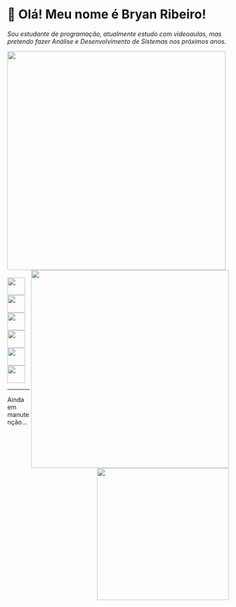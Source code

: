 # 🤙 Olá! Meu nome é Bryan Ribeiro!

_Sou estudante de programação, atualmente estudo com videoaulas, mas pretendo fazer Análise e Desenvolvimento de Sistemas nos próximos anos._


<div>
	<!--<a href=https://github.com/bryanEqualsTrue>  temporário até eu arrumar -->
	<img align="center" width="497em" src="https://github-readme-stats.vercel.app/api?username=bryanEqualsTrue&show_icons=true&theme=radical">
	<img align="right" width="450em" src="https://github-readme-stats.vercel.app/api/top-langs/?username=bryanEqualsTrue&layout=compact&theme=radical">
</div>
	
	
<div align="rigth" style="display: inline_block"> <br>
	<img align="center" width="40em" src="https://cdn.jsdelivr.net/gh/devicons/devicon/icons/csharp/csharp-original.svg"/>
	<img align="center" width="40em" src="https://cdn.jsdelivr.net/gh/devicons/devicon/icons/lua/lua-original-wordmark.svg"/>
	<img align="center" width="40em" src="https://cdn.jsdelivr.net/gh/devicons/devicon/icons/javascript/javascript-original.svg"/>
	<img align="center" width="40em" src="https://cdn.jsdelivr.net/gh/devicons/devicon/icons/html5/html5-original-wordmark.svg"/>
	<img align="center" width="40em" src="https://cdn.jsdelivr.net/gh/devicons/devicon/icons/css3/css3-original-wordmark.svg"/>
	<img align="center" width="40em" src="https://cdn.jsdelivr.net/gh/devicons/devicon/icons/python/python-original.svg"/>
</div>

	
---

<div>
	Ainda em manutenção...
	<img width="300em" align="right" src="https://imgur.com/07rZfyR.png">
</div>
